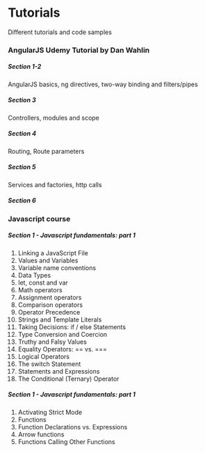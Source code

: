 # Tutorials  
Different tutorials and code samples  

### AngularJS Udemy Tutorial by Dan Wahlin  

##### Section 1-2  
AngularJS basics, ng directives, two-way binding and filters/pipes  

##### Section 3  
Controllers, modules and scope  

##### Section 4  
Routing, Route parameters  

##### Section 5  
Services and factories, http calls  

##### Section 6  


### Javascript course

##### Section 1 - Javascript fundamentals: part 1  
1. Linking a JavaScript File  
2. Values and Variables  
3. Variable name conventions  
4. Data Types  
5. let, const and var  
6. Math operators  
7. Assignment operators  
8. Comparison operators  
9. Operator Precedence  
10. Strings and Template Literals  
11. Taking Decisions: if / else Statements  
12. Type Conversion and Coercion  
13. Truthy and Falsy Values  
14. Equality Operators: == vs. ===  
15. Logical Operators  
16. The switch Statement  
17. Statements and Expressions  
18. The Conditional (Ternary) Operator  

##### Section 1 - Javascript fundamentals: part 1  
1. Activating Strict Mode  
2. Functions  
3. Function Declarations vs. Expressions  
4. Arrow functions  
5. Functions Calling Other Functions  



